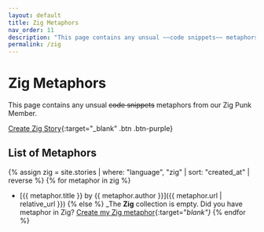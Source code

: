 ```yaml
---
layout: default
title: Zig Metaphors
nav_order: 11
description: "This page contains any unsual ~~code snippets~~ metaphors from our Zig Punk Member."
permalink: /zig
---
```


# Zig Metaphors

This page contains any unsual ~~code snippets~~ metaphors from our Zig Punk Member.

[Create Zig Story](https://github.com/StreetCommunityProgrammer/metaphore/issues/new?assignees=darkterminal%2Cmkubdev&labels=metaphore%2Czig&template=create_zig_story.yml&title=Your+Story+Title){:target="_blank" .btn .btn-purple}

## List of Metaphors
{% assign zig = site.stories | where: "language", "zig"  | sort: "created_at" | reverse %}
{% for metaphor in zig %}
- [{{ metaphor.title }} by {{ metaphor.author }}]({{ metaphor.url | relative_url }})
{% else %}
  _The **Zig** collection is empty. Did you have metaphor in Zig? [Create my Zig metaphor](https://github.com/StreetCommunityProgrammer/metaphore/issues/new?assignees=darkterminal%2Cmkubdev&labels=metaphore%2Czig&template=create_zig_story.yml&title=Your+Story+Title){:target="_blank"}_
{% endfor %}